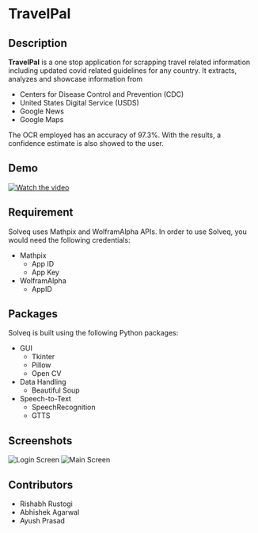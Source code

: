 # TravelPal

## Description

**TravelPal** is a one stop application for scrapping travel related information including updated covid related guidelines for any country. It extracts, analyzes and showcase information from
 
 - Centers for Disease Control and Prevention (CDC)
 - United States Digital Service (USDS)
 - Google News
 - Google Maps

     
The OCR employed has an accuracy of 97.3%. With the results, a confidence estimate is also showed to the user.

## Demo

[![Watch the video](https://media.giphy.com/media/NHiGi2fZlkdQoCoi46/giphy.gif)](https://youtu.be/B73GnOORPkg)

## Requirement

Solveq uses Mathpix and WolframAlpha APIs. In order to use Solveq, you would need the following credentials:

- Mathpix
  - App ID
  - App Key
- WolframAlpha
  - AppID

## Packages

Solveq is built using the following Python packages:

- GUI
  - Tkinter
  - Pillow
  - Open CV
- Data Handling
  - Beautiful Soup
- Speech-to-Text
  - SpeechRecognition
  - GTTS
  
## Screenshots
  
  ![Login Screen](https://github.com/rishabh-rustogi/Solveq/blob/main/Screenshots/1.png)
  ![Main Screen](https://github.com/rishabh-rustogi/Solveq/blob/main/Screenshots/2.png)
  
## Contributors

- Rishabh Rustogi
- Abhishek Agarwal
- Ayush Prasad 

